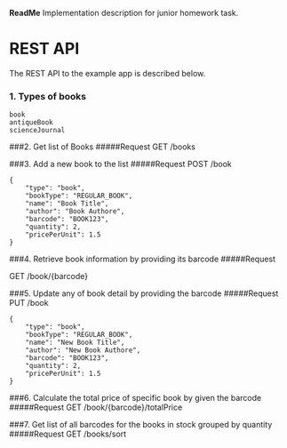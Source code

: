**ReadMe**
Implementation description for junior homework task.

# REST API
The REST API to the example app is described below.

### 1. Types of books
~~~~
book
antiqueBook
scienceJournal
~~~~

###2. Get list of Books
#####Request
GET   /books

###3. Add a new book to the list
#####Request
POST   /book 
~~~~
{
    "type": "book",
    "bookType": "REGULAR_BOOK",
    "name": "Book Title",
    "author": "Book Authore",
    "barcode": "BOOK123",
    "quantity": 2,
    "pricePerUnit": 1.5
}
~~~~

###4. Retrieve book information by providing its barcode
#####Request

GET   /book/{barcode}

###5. Update any of book detail by providing the barcode
#####Request
PUT   /book

~~~~
{
    "type": "book",
    "bookType": "REGULAR_BOOK",
    "name": "New Book Title",
    "author": "New Book Authore",
    "barcode": "BOOK123",
    "quantity": 2,
    "pricePerUnit": 1.5
}
~~~~

###6. Calculate the total price of specific book by given the barcode
#####Request
GET   /book/{barcode}/totalPrice

    
###7. Get list of all barcodes for the books in stock grouped by quantity
#####Request
GET   /books/sort

